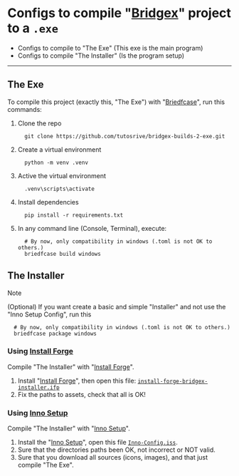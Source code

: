 # Configs to compile "[Bridgex](https://github.com/Dev2Forge/bridgex/)" project to a `.exe`

- Configs to compile to "The Exe" (This exe is the main program)
- Configs to compile "The Installer" (Is the program setup)

---

## The Exe

To compile this project (exactly this, "The Exe") with "[Briedfcase](https://briefcase.readthedocs.io/en/stable/)", run this commands:

1. Clone the repo
   ```shell
     git clone https://github.com/tutosrive/bridgex-builds-2-exe.git
   ```
3. Create a virtual environment
   ```shell
     python -m venv .venv
   ```
4. Active the virtual environment
   ```shell
     .venv\scripts\activate
   ```
5. Install dependencies
   ```shell
     pip install -r requirements.txt
   ```
6. In any command line (Console, Terminal), execute:
   ```shell
     # By now, only compatibility in windows (.toml is not OK to others.)
     briedfcase build windows
   ```

## The Installer

> [!NOTE]
> (Optional) If you want create a basic and simple "Installer" and not use the "Inno Setup Config", run this
>   ```shell
>     # By now, only compatibility in windows (.toml is not OK to others.)
>     briedfcase package windows
>   ```

### Using [Install Forge](https://installforge.net/download/)

Compile "The Installer" with "[Install Forge](https://installforge.net/download/)".

1. Install "[Install Forge](https://installforge.net/download/)", then open this file: [`install-forge-bridgex-installer.ifp`](https://github.com/Dev2Forge/brigex-build-2-exe/blob/main/configs-exe-installer/install-forge/install-forge-bridgex-installer.ifp)
2. Fix the paths to assets, check that all is OK!

### Using [Inno Setup](https://jrsoftware.org/isdl.php)

Compile "The Installer" with "[Inno Setup](https://jrsoftware.org/isdl.php)".

1. Install the "[Inno Setup](https://jrsoftware.org/isdl.php)", open this file [`Inno-Config.iss`](https://github.com/Dev2Forge/brigex-build-2-exe/blob/main/configs-exe-installer/inno-setup/installer1-bridgex.iss).
2. Sure that the directories paths been OK, not incorrect or NOT valid.
3. Sure that you download all sources (icons, images), and that just compile "The Exe".